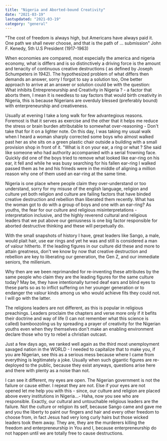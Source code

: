 ```yaml
---
title: "Nigeria and Aborted-bound Creativity"
date: "2021-03-19"
lastupdated: "2021-03-19"
category: "general"
---
```


"The cost of freedom is always high, but Americans have always paid it. One path we shall never choose, and that is the path of ... submission" John F. Kenedy, 5th U.S President (1917-1963)

When economies are compared, most especially the america and nigeria economy, what is differs and is so distinctively a driving force is the amount and tenacity of continuous creative destructions ( as defined by Joseph Schumpeters in 1942). The hypothesized problem of what differs then demands an answer, sorry I forgot to say a solution too, One better approach to arrive at an answer or solution could be with the question: What inhibits Entrepreneurship and Creativity in Nigeria ? - a factor that aborts them, I mean it is needless to say factors that would birth creativity in Nigeria, this is because Nigerians are overduly blessed (preferably bound) with enterpreneurship and creativeness.

Usually at evening I take a long walk for few advantegious reasons. Foremost is that it serves as exercise and the other that it helps me reduce the stress or brain burden attributable to somewhat over-reasoning - Don't take that for it on a lighter note. On this day, I was taking my usual walk when I heard a woman sharply corrected some boys who almost walked past her as she sits on a green plastic chair outside a building with a small provision shop in front of it. "What is it on your ear, a ring or what ? She said like someone who had authority accompanied with a serial frowning face. Quickly did one of the boys tried to remove what looked like ear-ring on his ear, it fell and while he was busy searching for his fallen ear-ring I walked passed them as he and his frineds were in the middle of aligning a million reason why one of them used an ear-ring at the same time.

Nigeria is one place where people claim they over-understand or too understand, sorry for my misuse of the english language, religion and culture yet both religion and culture are failing factors that have binded creative destruction and rebellion than liberated them recently. What has the woman got to do with a group of boys and one with an ear-ring? As youths, the fear for our culture and religious misinterpretations - interpretation inclusive, and the highly reverend cultural and religious leaders that we put above our geniusness is one big factor responsible for aborted destructive thinking and these will perpetually do.

With the small snapshots of history I have, great leaders like Sango, a male, would plait hair, use ear rings and yet he was and still is considered a man of valour hitherto.  If the leading figures in our culture did these and more to attain greatness, don't we know by now that creative destruction and rebellion are key to liberating our generation, the Gen Z, and our immediate seniors, the millenium.

Why then are we been reprimanded for re-inventing these attributes by the same people who claim they are the leading figures for the same culture today? May be, they have intentionally turned deaf ears and blind eyes to these parts so as to inflict suffering on her younger generation or to endanger the valour kinds among us who would achieve fits they could not. I will go with the latter. 

The religions leaders are not different, as this is popular in religious preachings. Leaders proclaim the chapters and verse more only if it befits their doctrine and way of life (I can not remember what this science is called) bamboozoling us by spreading a prayer of creativity for the Nigerian youths even when they themselves don't make an enabling environment declare those who try to rebel a christian outcast.

Just a few days ago, we ranked well again as the third most unemployment savaged nation in the WORLD - I needed to capitalize that to make you, if you are Nigerian, see this as a serious mess because where I came from everything is legitimately a joke. Usually when such gigantic figures are re-deployed to the public, because they exist anyways, questions arise here and there with plenty as a noise than not.

I can see it different, my eyes are open. The Nigerian government is not the failure or cause either. I repeat they are not. Else if your eyes are not opened let me help you with this - since, our culture and religion are placed above every institutions in Nigeria...- Haha, now you see who are responsible. Exactly, our cultural and untouchable religious leaders are the failure. Not the culture or religion its self, because Sango came and gave me and you the liberty to paint our fingers and hair and every other freedom to choose from, in fact Jesus had very long curly hairs but those wicked leaders took them away. They are, they are the murderers killing the freedom and enterpreneurship in You and I, because enterpreneurship do not happen until we are totally free to cause destructions.
